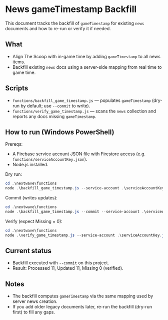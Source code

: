 # News gameTimestamp Backfill

This document tracks the backfill of `gameTimestamp` for existing `news` documents and how to re-run or verify it if needed.

## What
- Align The Scoop with in-game time by adding `gameTimestamp` to all news items.
- Backfill existing `news` docs using a server-side mapping from real time to game time.

## Scripts
- `functions/backfill_game_timestamp.js` — populates `gameTimestamp` (dry-run by default; use `--commit` to write).
- `functions/verify_game_timestamp.js` — scans the `news` collection and reports any docs missing `gameTimestamp`.

## How to run (Windows PowerShell)

Prereqs:
- A Firebase service account JSON file with Firestore access (e.g. `functions/serviceAccountKey.json`).
- Node.js installed.

Dry run:

```powershell
cd .\nextwave\functions
node .\backfill_game_timestamp.js --service-account .\serviceAccountKey.json
```

Commit (writes updates):

```powershell
cd .\nextwave\functions
node .\backfill_game_timestamp.js --commit --service-account .\serviceAccountKey.json
```

Verify (expect Missing = 0):

```powershell
cd .\nextwave\functions
node .\verify_game_timestamp.js --service-account .\serviceAccountKey.json
```

## Current status
- Backfill executed with `--commit` on this project.
- Result: Processed 11, Updated 11, Missing 0 (verified).

## Notes
- The backfill computes `gameTimestamp` via the same mapping used by server news creation.
- If you add older legacy documents later, re-run the backfill (dry-run first) to fill any gaps.
